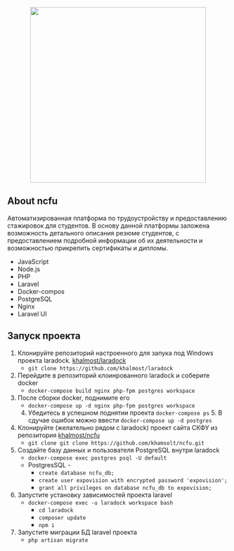 <p align="center"><img src="https://wdfiles.ru/plugins/imageviewer/site/direct.php?s=rOnI&/expo_logo_8k55.png" width="400"></p>


## About ncfu

Автоматизированная платформа по трудоустройству и предоставлению стажировок для студентов. В основу данной платформы заложена возможность детального описания резюме студентов, с предоставлением подробной информации об их деятельности и возможностью прикрепить сертификаты и дипломы. 

- JavaScript
- Node.js
- PHP
- Laravel
- Docker-compos
- PostgreSQL
- Nginx
- Laravel UI


## Запуск проекта

1. Клонируйте репозиторий настроенного для запука под Windows проекта laradock. <a href="https://github.com/khalmost/laradock">khalmost/laradock</a>
    - `git clone https://github.com/khalmost/laradock`
2. Перейдите в репозиторий клоинрованного laradock и соберите docker
    - `docker-compose build nginx php-fpm postgres workspace`
3. После сборки docker, поднимите его
    - `docker-compose up -d nginx php-fpm postgres workspace`
    4. Убедитесь в успешном поднятии проекта 
        `docker-compose ps`
        5.  В сдучае ошибок можно ввести `docker-compose up -d postgres`
4. Клонируйте (желательно рядом с laradock) проект сайта СКФУ из репозитория <a href="http://github.com/khalmost/ncfu">khalmost/ncfu</a>
    - `git clone git clone https://github.com/khamsolt/ncfu.git`
5. Создайте базу данных и пользователя PostgreSQL внутри laradock
    - `docker-compose exec postgres psql -U default`
    - PostgresSQL -
        - `create database ncfu_db;`
        - `create user expovision with encrypted password 'expovision';`
        - `grant all privileges on database ncfu_db to expovision;`
6. Запустите установку зависимостей проекта laravel
    - `docker-compose exec -u laradock workspace bash`
        - `cd laradock`
        - `composer update`
        - `npm i`
7. Запустите миграции БД laravel проекта
    - `php artisan migrate`
